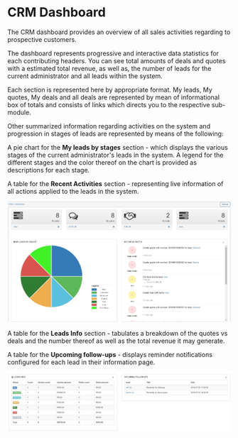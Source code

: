 CRM Dashboard
===
The CRM dashboard provides an overview of all sales activities regarding to prospective customers.

The dashboard represents progressive and interactive data statistics for each contributing headers. You can see total amounts of deals and quotes with a estimated total revenue, as well as, the number of leads for the current administrator and all leads within the system.

Each section is represented here by appropriate format. My leads, My quotes, My deals and all deals are represented by mean of informational box of totals and consists of links which directs you to the respective sub-module.

Other summarized information regarding activities on the system and progression in stages of leads are represented by means of the following:

A pie chart for the **My leads by stages** section - which displays the various stages of the current administrator's leads in the system. A legend for the different stages and the color thereof on the chart is provided as descriptions for each stage.

A table for the  **Recent Activities** section - representing live information of all actions applied to the leads in the system.

![CRM Dashboard](CRM_dashboard.jpg)

A table for the **Leads Info** section - tabulates a breakdown of the quotes vs deals and the number thereof as well as the total revenue it may generate.

A table for the **Upcoming follow-ups** - displays reminder notifications configured for each lead in their information page.

![CRM Dashboard Extended](CRM_dashboard1.jpg)
